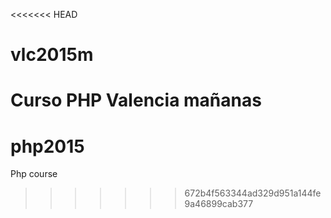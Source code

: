 <<<<<<< HEAD
# vlc2015m
Curso PHP Valencia mañanas
=======
# php2015
Php course
>>>>>>> 672b4f563344ad329d951a144fe9a46899cab377
